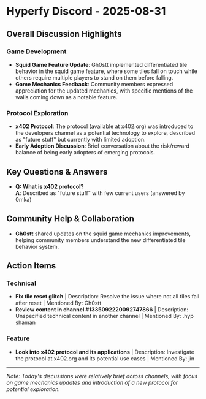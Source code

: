 # Hyperfy Discord - 2025-08-31

## Overall Discussion Highlights

### Game Development
- **Squid Game Feature Update**: Gh0stt implemented differentiated tile behavior in the squid game feature, where some tiles fall on touch while others require multiple players to stand on them before falling.
- **Game Mechanics Feedback**: Community members expressed appreciation for the updated mechanics, with specific mentions of the walls coming down as a notable feature.

### Protocol Exploration
- **x402 Protocol**: The protocol (available at x402.org) was introduced to the developers channel as a potential technology to explore, described as "future stuff" but currently with limited adoption.
- **Early Adoption Discussion**: Brief conversation about the risk/reward balance of being early adopters of emerging protocols.

## Key Questions & Answers

- **Q: What is x402 protocol?**  
  **A**: Described as "future stuff" with few current users (answered by 0mka)

## Community Help & Collaboration

- **Gh0stt** shared updates on the squid game mechanics improvements, helping community members understand the new differentiated tile behavior system.

## Action Items

### Technical
- **Fix tile reset glitch** | Description: Resolve the issue where not all tiles fall after reset | Mentioned By: Gh0stt
- **Review content in channel #1335092220092747866** | Description: Unspecified technical content in another channel | Mentioned By: .hyp shaman

### Feature
- **Look into x402 protocol and its applications** | Description: Investigate the protocol at x402.org and its potential use cases | Mentioned By: jin

---

*Note: Today's discussions were relatively brief across channels, with focus on game mechanics updates and introduction of a new protocol for potential exploration.*